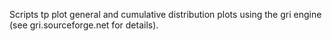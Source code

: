 Scripts tp plot general and cumulative distribution plots using the gri engine
(see gri.sourceforge.net for details).